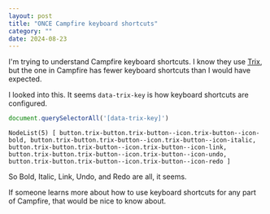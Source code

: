 ```yaml
---
layout: post
title: "ONCE Campfire keyboard shortcuts"
category: ""
date: 2024-08-23
---
```


I'm trying to understand Campfire keyboard shortcuts.  I know they use [Trix](https://trix-editor.org/), but the one in Campfire has fewer keyboard shortcuts than I would have expected.  

I looked into this.  It seems `data-trix-key` is how keyboard shortcuts are configured.

```javascript
document.querySelectorAll('[data-trix-key]') 
```

```
NodeList(5) [ button.trix-button.trix-button--icon.trix-button--icon-bold, button.trix-button.trix-button--icon.trix-button--icon-italic, button.trix-button.trix-button--icon.trix-button--icon-link, button.trix-button.trix-button--icon.trix-button--icon-undo, button.trix-button.trix-button--icon.trix-button--icon-redo ]
```

So Bold, Italic, Link, Undo, and Redo are all, it seems.

If someone learns more about how to use keyboard shortcuts for any part of Campfire, that would be nice to know about.
